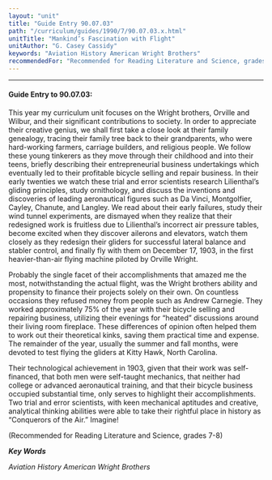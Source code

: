 ```yaml
---
layout: "unit"
title: "Guide Entry 90.07.03"
path: "/curriculum/guides/1990/7/90.07.03.x.html"
unitTitle: "Mankind’s Fascination with Flight"
unitAuthor: "G. Casey Cassidy"
keywords: "Aviation History American Wright Brothers"
recommendedFor: "Recommended for Reading Literature and Science, grades 7-8"
---
```

<body>
<hr/>
 <h4>
  Guide Entry to 90.07.03:
 </h4>
 This year my curriculum unit focuses on the Wright brothers, Orville and Wilbur, and their significant contributions to society. In order to appreciate their creative genius, we shall first take a close look at their family genealogy, tracing their family tree back to their grandparents, who were hard-working farmers, carriage builders, and religious people. We follow these young tinkerers as they move through their childhood and into their teens, briefly describing their entrepreneurial business undertakings which eventually led to their profitable bicycle selling and repair business. In their early twenties we watch these trial and error scientists research Lilienthal’s gliding principles, study ornithology, and discuss the inventions and discoveries of leading aeronautical figures such as Da Vinci, Montgolfier, Cayley, Chanute, and Langley. We read about their early failures, study their wind tunnel experiments, are dismayed when they realize that their redesigned work is fruitless due to Lilienthal’s incorrect air pressure tables, become excited when they discover ailerons and elevators, watch them closely as they redesign their gliders for successful lateral balance and stabler control, and finally fly with them on December 17, 1903, in the first heavier-than-air flying machine piloted by Orville Wright.
 <p>
  Probably the single facet of their accomplishments that amazed me the most, notwithstanding the actual flight, was the Wright brothers ability and propensity to finance their projects solely on their own. On countless occasions they refused money from people such as Andrew Carnegie. They worked approximately 75% of the year with their bicycle selling and repairing business, utilizing their evenings for “heated” discussions around their living room fireplace. These differences of opinion often helped them to work out their theoretical kinks, saving them practical time and expense. The remainder of the year, usually the summer and fall months, were devoted to test flying the gliders at Kitty Hawk, North Carolina.
 </p>
 <p>
  Their technological achievement in 1903, given that their work was self-financed, that both men were self-taught mechanics, that neither had college or advanced aeronautical training, and that their bicycle business occupied substantial time, only serves to highlight their accomplishments. Two trial and error scientists, with keen mechanical aptitudes and creative, analytical thinking abilities were able to take their rightful place in history as “Conquerors of the Air.” Imagine!
 </p>
 <p>
  (Recommended for Reading Literature and Science, grades 7-8)
 </p>
<p>
  <b>
   <i>
    Key Words
   </i>
  </b>
  <br/>
 </p>
 <p>
  <i>
   Aviation History American Wright Brothers
  </i>
 </p>

</body>